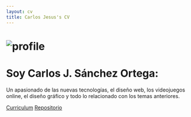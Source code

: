 ```yaml
---
layout: cv
title: Carlos Jesus's CV
---
```

# ![profile](https://carlosjsanch3z.github.io/images/profile.jpg)

# Soy Carlos J. Sánchez Ortega:

Un apasionado de las nuevas tecnologías, el diseño web, los videojuegos online, el diseño gráfico y todo lo relacionado con los temas anteriores.


[Curriculum](https://carlosjsanch3z.github.io/about)
[Repositorio](https://github.com/carlosjsanch3z/carlosjsanch3z.github.io)
